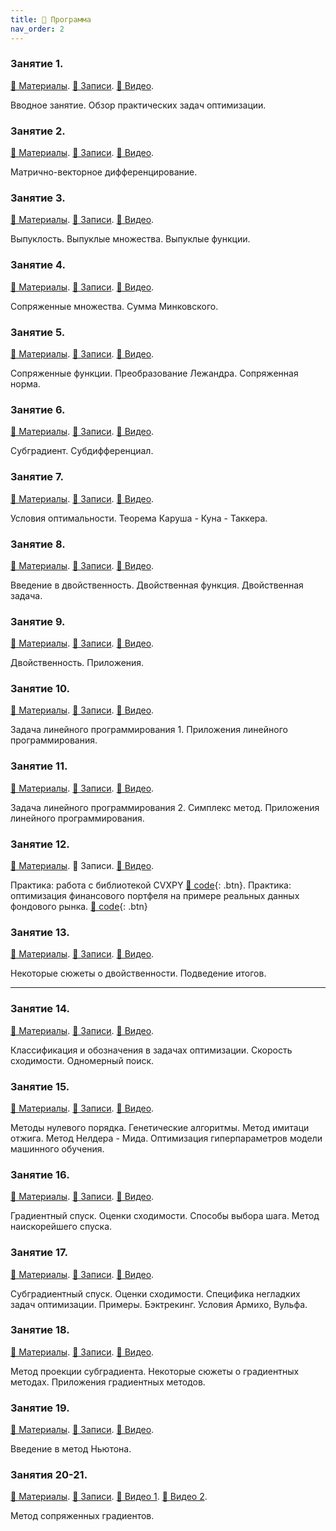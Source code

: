 ```yaml
---
title: 🚀 Программа
nav_order: 2
---
```


### Занятие 1.
[📄 Материалы](/presentations/1.pdf). [📝 Записи](/notes/1.pdf). [📼 Видео](https://youtu.be/5agEaBfyi0c).

Вводное занятие. Обзор практических задач оптимизации.


### Занятие 2.
[📄 Материалы](/presentations/2.pdf). [📝 Записи](/notes/2.pdf). [📼 Видео](https://youtu.be/_CaZYpzRcPg).

Матрично-векторное дифференцирование.

### Занятие 3.
[📄 Материалы](/presentations/3.pdf). [📝 Записи](/notes/3.pdf). [📼 Видео](https://youtu.be/qio9PZyIFmA).

Выпуклость. Выпуклые множества. Выпуклые функции.

### Занятие 4.
[📄 Материалы](/presentations/4.pdf). [📝 Записи](/notes/4.pdf). [📼 Видео](https://youtu.be/dxdBkaGxt6w).

Сопряженные множества. Сумма Минковского.

### Занятие 5.
[📄 Материалы](/presentations/5.pdf). [📝 Записи](/notes/5.pdf). [📼 Видео](https://youtu.be/hQ_OIs6BINc).

Сопряженные функции. Преобразование Лежандра. Сопряженная норма.

### Занятие 6.
[📄 Материалы](/presentations/6.pdf). [📝 Записи](/notes/6.pdf). [📼 Видео](https://youtu.be/cr4D50lrHg8).

Субградиент. Субдифференциал.

### Занятие 7.
[📄 Материалы](/presentations/7.pdf). [📝 Записи](/notes/7.pdf). [📼 Видео](https://youtu.be/jMSoc_A-bes).

Условия оптимальности. Теорема Каруша - Куна - Таккера.

### Занятие 8.
[📄 Материалы](/presentations/8.pdf). [📝 Записи](/notes/8.pdf). [📼 Видео](https://youtu.be/PBdrv5Bi2oU).

Введение в двойственность. Двойственная функция. Двойственная задача.

### Занятие 9.
[📄 Материалы](/presentations/9.pdf). [📝 Записи](/notes/9.pdf). [📼 Видео](https://youtu.be/4pXoE0ges7A).

Двойственность. Приложения. 

### Занятие 10.
[📄 Материалы](/presentations/10.pdf). [📝 Записи](/notes/10.pdf). [📼 Видео](https://youtu.be/_TLPGdwvmys).

Задача линейного программирования 1. Приложения линейного программирования.

### Занятие 11.
[📄 Материалы](/presentations/10.pdf). [📝 Записи](/notes/11.pdf). [📼 Видео](https://youtu.be/-gYb_3CPgI0).

Задача линейного программирования 2. Симплекс метод. Приложения линейного программирования.

### Занятие 12.
[📄 Материалы](/presentations/12.pdf). 📝 Записи. [📼 Видео](https://youtu.be/ueflq-3dxOE).

Практика: работа с библиотекой CVXPY [🐍 code](https://colab.research.google.com/github/MerkulovDaniil/mipt21/blob/main/notebooks/CVXPY_exercises.ipynb){: .btn}. Практика: оптимизация финансового портфеля на примере реальных данных фондового рынка.  [🐍 code](https://colab.research.google.com/github/MerkulovDaniil/mipt21/blob/main/notebooks/Portfolio_optimization.ipynb){: .btn}

### Занятие 13.
[📄 Материалы](/presentations/13.pdf). [📝 Записи](/notes/13.pdf). [📼 Видео](https://youtu.be/AmxQyHcrSf4).

Некоторые сюжеты о двойственности. Подведение итогов.

---

### Занятие 14.
[📄 Материалы](/presentations/14.pdf). [📝 Записи](/notes/14.pdf). [📼 Видео](https://youtu.be/0WAAZeAfTbY).

Классификация и обозначения в задачах оптимизации. Скорость сходимости. Одномерный поиск.

### Занятие 15.
[📄 Материалы](/presentations/15.pdf). [📝 Записи](/notes/15.pdf). [📼 Видео](https://youtu.be/hbbLv4jaPho).

Методы нулевого порядка. Генетические алгоритмы. Метод имитаци отжига. Метод Нелдера - Мида. Оптимизация гиперпараметров модели машинного обучения.

### Занятие 16.
[📄 Материалы](/presentations/16.pdf). [📝 Записи](/notes/16.pdf). [📼 Видео](https://youtu.be/QhVzzYYCAVo).

Градиентный спуск. Оценки сходимости. Способы выбора шага. Метод наискорейшего спуска. 

### Занятие 17.
[📄 Материалы](/presentations/17.pdf). [📝 Записи](/notes/17.pdf). [📼 Видео](https://youtu.be/TEXa6OjRPkM).

Субградиентный спуск. Оценки сходимости. Специфика негладких задач оптимизации. Примеры. Бэктрекинг. Условия Армихо, Вульфа.

### Занятие 18.
[📄 Материалы](/presentations/18.pdf). [📝 Записи](/notes/18.pdf). [📼 Видео](https://youtu.be/47UmcEM70S8).

Метод проекции субградиента. Некоторые сюжеты о градиентных методах. Приложения градиентных методов.

### Занятие 19.
[📄 Материалы](/presentations/19.pdf). [📝 Записи](/notes/19.pdf). [📼 Видео](https://youtu.be/RgVkDC7llqs).

Введение в метод Ньютона.

### Занятия 20-21.
[📄 Материалы](/presentations/20.pdf). [📝 Записи](/notes/20.pdf). [📼 Видео 1](https://youtu.be/kc4uBFf3Xdc). [📼 Видео 2](https://youtu.be/ARmRHI7_ZDI).

Метод сопряженных градиентов.
